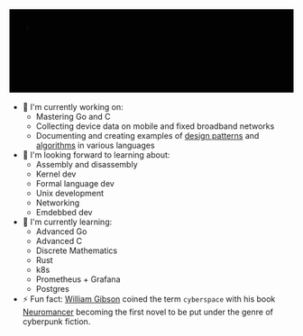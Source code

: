 <img src="https://github.com/claudemuller/terminal-typer/blob/master/assets/matrix.gif"/>

- 🔭 I'm currently working on:
  - Mastering Go and C
  - Collecting device data on mobile and fixed broadband networks
  - Documenting and creating examples of [design patterns](https://github.com/claudemuller/design-patterns) and [algorithms](https://github.com/claudemuller/algorithms) in various languages
- 🚀 I'm looking forward to learning about:
  - Assembly and disassembly
  - Kernel dev
  - Formal language dev
  - Unix development
  - Networking
  - Emdebbed dev
- 🌱 I'm currently learning:
  - Advanced Go
  - Advanced C
  - Discrete Mathematics
  - Rust
  - k8s
  - Prometheus + Grafana
  - Postgres
- ⚡ Fun fact: [William Gibson](https://en.wikipedia.org/wiki/William_Gibson) coined the term `cyberspace` with his book [Neuromancer](https://en.wikipedia.org/wiki/Neuromancer) becoming the first novel to be put under the genre of cyberpunk fiction.
